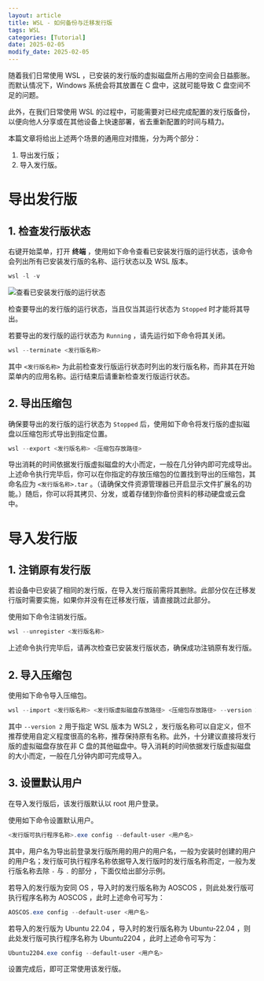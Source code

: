 ```yaml
---
layout: article
title: WSL - 如何备份与迁移发行版
tags: WSL
categories: [Tutorial]
date: 2025-02-05
modify_date: 2025-02-05
---
```


随着我们日常使用 WSL ，已安装的发行版的虚拟磁盘所占用的空间会日益膨胀。而默认情况下，Windows 系统会将其放置在 C 盘中，这就可能导致 C 盘空间不足的问题。

此外，在我们日常使用 WSL 的过程中，可能需要对已经完成配置的发行版备份，以便向他人分享或在其他设备上快速部署，省去重新配置的时间与精力。

本篇文章将给出上述两个场景的通用应对措施，分为两个部分：

1. 导出发行版；
2. 导入发行版。

# 导出发行版

## 1. 检查发行版状态

右键开始菜单，打开 **终端** ，使用如下命令查看已安装发行版的运行状态，该命令会列出所有已安装发行版的名称、运行状态以及 WSL 版本。

```powershell
wsl -l -v
```

![查看已安装发行版的运行状态](https://img.picgo.net/2025/02/05/image66dff22111073952.png)

检查要导出的发行版的运行状态，当且仅当其运行状态为 `Stopped` 时才能将其导出。

若要导出的发行版的运行状态为 `Running` ，请先运行如下命令将其关闭。

```powershell
wsl --terminate <发行版名称>
```

其中 `<发行版名称>` 为此前检查发行版运行状态时列出的发行版名称，而非其在开始菜单内的应用名称。运行结束后请重新检查发行版运行状态。

## 2. 导出压缩包

确保要导出的发行版的运行状态为 `Stopped` 后，使用如下命令将发行版的虚拟磁盘以压缩包形式导出到指定位置。

```powershell
wsl --export <发行版名称> <压缩包存放路径>
```

导出消耗的时间依据发行版虚拟磁盘的大小而定，一般在几分钟内即可完成导出。上述命令执行完毕后，你可以在你指定的存放压缩包的位置找到导出的压缩包，其命名应为 `<发行版名称>.tar` 。（请确保文件资源管理器已开启显示文件扩展名的功能。）随后，你可以将其拷贝、分发，或着存储到你备份资料的移动硬盘或云盘中。

# 导入发行版

## 1. 注销原有发行版

若设备中已安装了相同的发行版，在导入发行版前需将其删除。此部分仅在迁移发行版时需要实施，如果你并没有在迁移发行版，请直接跳过此部分。

使用如下命令注销发行版。

```powershell
wsl --unregister <发行版名称>
```

上述命令执行完毕后，请再次检查已安装发行版状态，确保成功注销原有发行版。

## 2. 导入压缩包

使用如下命令导入压缩包。

```powershell
wsl --import <发行版名称> <发行版虚拟磁盘存放路径> <压缩包存放路径> --version 2
```

其中 `--version 2` 用于指定 WSL 版本为 WSL2 ，发行版名称可以自定义，但不推荐使用自定义程度很高的名称，推荐保持原有名称。此外，十分建议直接将发行版的虚拟磁盘存放在非 C 盘的其他磁盘中。导入消耗的时间依据发行版虚拟磁盘的大小而定，一般在几分钟内即可完成导入。

## 3. 设置默认用户

在导入发行版后，该发行版默认以 root 用户登录。

使用如下命令设置默认用户。

```powershell
<发行版可执行程序名称>.exe config --default-user <用户名>
```

其中，用户名为导出前登录发行版所用的用户的用户名，一般为安装时创建的用户的用户名；发行版可执行程序名称依据导入发行版时的发行版名称而定，一般为发行版名称去除 `-` 与 `.` 的部分 ，下面仅给出部分示例。

若导入的发行版为安同 OS ，导入时的发行版名称为 AOSCOS ，则此处发行版可执行程序名称为 AOSCOS ，此时上述命令可写为：

```powershell
AOSCOS.exe config --default-user <用户名>
```

若导入的发行版为 Ubuntu 22.04 ，导入时的发行版名称为 Ubuntu-22.04 ，则此处发行版可执行程序名称为 Ubuntu2204 ，此时上述命令可写为：

```powershell
Ubuntu2204.exe config --default-user <用户名>
```

设置完成后，即可正常使用该发行版。
